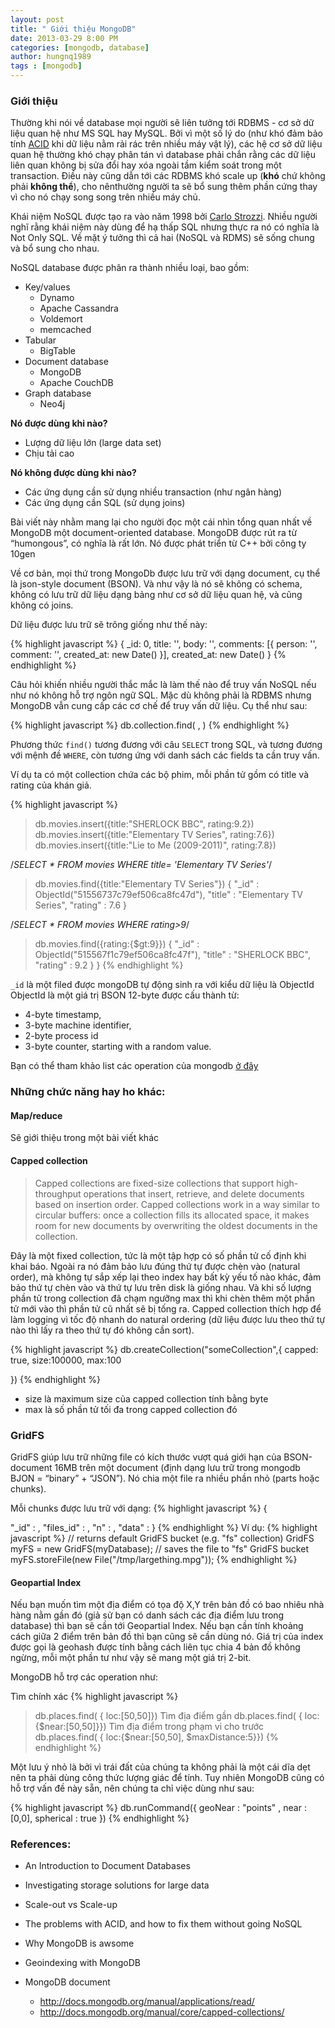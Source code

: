 ```yaml
---
layout: post
title: " Giới thiệu MongoDB"
date: 2013-03-29 8:00 PM
categories: [mongodb, database]
author: hungnq1989
tags : [mongodb]
---
```


### Giới thiệu 

Thường khi nói về database mọi người sẽ liên tưởng tới RDBMS - cơ sở dữ liệu quan hệ như MS SQL hay MySQL. Bởi vì một số lý do (như khó đảm bảo tính [ACID](http://en.wikipedia.org/wiki/ACID) khi dữ liệu nằm rải rác trên nhiều máy vật lý), các hệ cơ sở dữ liệu quan hệ thường khó chạy phân tán vì database phải chắn rằng các dữ liệu liên quan không bị sửa đổi hay xóa ngoài tầm kiểm soát trong một transaction. Điều này cũng dẫn tới các RDBMS khó scale up (**khó** chứ không phải **không thể**), cho nênthường người ta sẽ bổ sung thêm phần cứng thay vì cho nó chạy song song trên nhiều máy chủ.

Khái niệm NoSQL được tạo ra vào năm 1998 bởi [Carlo Strozzi](http://www.strozzi.it/users/carlo/vitae.html). Nhiều người nghĩ rằng khái niệm này dùng để hạ thấp SQL nhưng thực ra nó có nghĩa là Not Only SQL. Về mặt ý tưởng thì cả hai (NoSQL và RDMS) sẽ sống chung và bổ sung cho nhau.
<!--more-->

NoSQL database được phân ra thành nhiều loại, bao gồm:

* Key/values
  * Dynamo
  * Apache Cassandra
  * Voldemort
  * memcached
* Tabular
  * BigTable
* Document database
  * MongoDB
  * Apache CouchDB
* Graph database
  * Neo4j

**Nó được dùng khi nào?**

  * Lượng dữ liệu lớn (large data set)
  * Chịu tải cao

**Nó không được dùng khi nào?**

  * Các ứng dụng cần sử dụng nhiều transaction (như ngân hàng)
  * Các ứng dụng cần SQL (sử dụng joins)

Bài viết này nhằm mang lại cho người đọc một cái nhìn tổng quan nhất về MongoDB một document-oriented database. MongoDB được rút ra từ “humongous”, có nghĩa là rất lớn. Nó được phát triển từ C++ bởi công ty 10gen

Về cơ bản, mọi thứ trong MongoDb được lưu trữ với dạng document, cụ thể là json-style document (BSON). Và như vậy là nó sẽ không có schema, không có lưu trữ dữ liệu dạng bảng như  cơ sở dữ liệu quan hệ, và cũng không có joins.

Dữ liệu được lưu trữ sẽ trông giống như thế này:

{% highlight javascript %} 
{
  _id: 0,
  title: '',
  body: '',
  comments: [{
    person: '',
    comment: '',
    created_at: new Date()
  }],
  created_at: new Date()
}
{% endhighlight %}

Câu hỏi khiến nhiều người thắc mắc là làm thế nào để truy vấn NoSQL nếu như nó không hỗ trợ ngôn ngữ SQL. Mặc dù không phải là RDBMS nhưng MongoDB vẫn cung cấp các cơ chế để truy vấn dữ liệu. Cụ thể như sau:

{% highlight javascript %} 
db.collection.find( <query>,  )
{% endhighlight %}

Phương thức `find()` tương đương với câu `SELECT` trong SQL, và tương đương với mệnh đề `WHERE`, còn tương ứng với danh sách các fields ta cần truy vấn. 

Ví dụ ta có một collection chứa các bộ phim, mỗi phần tử gồm có title và rating của khán giả.

{% highlight javascript %} 
> db.movies.insert({title:"SHERLOCK BBC", rating:9.2})
> db.movies.insert({title:"Elementary TV Series", rating:7.6})
> db.movies.insert({title:"Lie to Me (2009-2011)", rating:7.8})

/*SELECT * FROM movies WHERE title= 'Elementary TV Series'*/

> db.movies.find({title:"Elementary TV Series"})
{
   "_id" : ObjectId("51556737c79ef506ca8fc47d"),
   "title" : "Elementary TV Series",
   "rating" : 7.6
}   

/*SELECT * FROM movies WHERE rating>9*/
> db.movies.find({rating:{$gt:9}})
{
   "_id"         : ObjectId("515567f1c79ef506ca8fc47f"),
   "title"         : "SHERLOCK BBC",
   "rating"     : 9.2 }
}
{% endhighlight %}

`_id` là một filed được mongoDB tự động sinh ra với kiểu dữ liệu là ObjectId
ObjectId là một giá trị BSON 12-byte được cấu thành từ:

* 4-byte timestamp,
* 3-byte machine identifier,
* 2-byte process id
* 3-byte counter, starting with a random value.


Bạn có thể tham khảo list các operation của mongodb [ở đây](http://docs.mongodb.org/manual/reference/operator/)

### Những chức năng hay ho khác:

#### Map/reduce
Sẽ giới thiệu trong một bài viết khác

#### Capped collection

> Capped collections are fixed-size collections that support high-throughput operations that insert, retrieve, and delete documents based on insertion order. Capped collections work in a way similar to circular buffers: once a collection fills its allocated space, it makes room for new documents by overwriting the oldest documents in the collection.

Đây là một fixed collection, tức là một tập hợp có số phần tử cố định khi khai báo. Ngoài ra nó đảm bảo lưu đúng thứ tự được chèn vào (natural order), mà không tự sắp xếp lại theo index hay bất kỳ yếu tố nào khác, đảm bảo thứ tự chèn vào và thứ tự lưu trên disk là giống nhau. Và khi số lượng phần tử trong collection đã chạm ngưỡng max thì khi chèn thêm một phần tử mới vào thì phần tử cũ nhất sẽ bị tống ra. Capped collection thích hợp để làm logging vì tốc độ nhanh do natural ordering (dữ liệu được lưu theo thứ tự nào thì lấy ra theo thứ tự đó không cần sort).

{% highlight javascript %} 
db.createCollection("someCollection",{
   capped: true,
   size:100000,
   max:100

})
{% endhighlight %}

* size là maximum size của capped collection tính bằng byte 
* max là số phần tử tối đa trong capped collection đó

### GridFS

GridFS giúp lưu trữ những file có kích thước vượt quá giới hạn của BSON-document 16MB trên một document (định dạng lưu trữ trong mongodb BJON = “binary” + “JSON”). Nó chia một file ra nhiều phần nhỏ (parts hoặc chunks).

Mỗi chunks được lưu trữ với dạng:
{% highlight javascript %} 
{

 "_id" : ,
 "files_id" : ,
 "n" : ,
 "data" : 
}
{% endhighlight %}
Ví dụ: 
{% highlight javascript %} 
// returns default GridFS bucket (e.g. "fs"  collection)
GridFS myFS = new GridFS(myDatabase); 
// saves the file to "fs" GridFS bucket
myFS.storeFile(new File("/tmp/largething.mpg"));
{% endhighlight %}

#### Geopartial Index

Nếu bạn muốn tìm một địa điểm có tọa độ X,Y trên bản đồ có bao nhiêu nhà hàng nằm gần đó (giả sử bạn có danh sách các địa điểm lưu trong database) thì bạn sẽ cần tới Geopartial Index. Nếu bạn cần tính khoảng cách giữa 2 điểm trên bản đồ thì bạn cũng sẽ cần dùng nó. Giá trị của index được gọi là geohash được tính bằng cách liên tục chia 4 bản đồ không ngừng, mỗi một phần tư như vậy sẽ mang một giá trị 2-bit.

MongoDB hỗ trợ các operation như:

Tìm chính xác
{% highlight javascript %} 
> db.places.find( { loc:[50,50]}) Tìm địa điểm gần
> db.places.find( { loc:{$near:[50,50]}}) Tìm địa điểm trong phạm vi cho trước
> db.places.find( { loc:{$near:[50,50], $maxDistance:5}})
{% endhighlight %}

Một lưu ý nhỏ là bởi vì trái đất của chúng ta không phải là một cái dĩa dẹt nên ta phải dùng công thức lượng giác để tính. Tuy nhiên MongoDB cũng có hỗ trợ vấn đề này sẵn, nên chúng ta chỉ việc dùng như sau:

{% highlight javascript %} 
db.runCommand({
    geoNear : "points" ,
    near : [0,0],
    spherical :  true
})
{% endhighlight %}


### References:

* An Introduction to Document Databases
* Investigating storage solutions for large data
* Scale-out vs Scale-up
* The problems with ACID, and how to fix them without going NoSQL
* Why MongoDB is awsome
* Geoindexing with MongoDB

* MongoDB document
  * http://docs.mongodb.org/manual/applications/read/
  * http://docs.mongodb.org/manual/core/capped-collections/